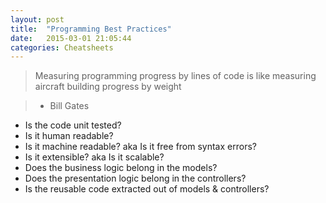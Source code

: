 ```yaml
---
layout: post
title:  "Programming Best Practices"
date:   2015-03-01 21:05:44
categories: Cheatsheets
---
```

> Measuring programming progress by lines of code is like measuring aircraft building progress by weight

> - Bill Gates

* Is the code unit tested?
* Is it human readable?
* Is it machine readable? aka Is it free from syntax errors?
* Is it extensible? aka Is it scalable?
* Does the business logic belong in the models?
* Does the presentation logic belong in the controllers?
* Is the reusable code extracted out of models & controllers?
